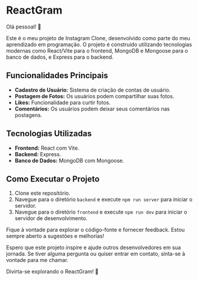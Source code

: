 ﻿# ReactGram

Olá pessoal! 👋

Este é o meu projeto de Instagram Clone, desenvolvido como parte do meu aprendizado em programação. O projeto é construído utilizando tecnologias modernas como React/Vite para o frontend, MongoDB e Mongoose para o banco de dados, e Express para o backend.

## Funcionalidades Principais
- **Cadastro de Usuário:** Sistema de criação de contas de usuário.
- **Postagem de Fotos:** Os usuários podem compartilhar suas fotos.
- **Likes:** Funcionalidade para curtir fotos.
- **Comentários:** Os usuários podem deixar seus comentários nas postagens.

## Tecnologias Utilizadas
- **Frontend:** React com Vite.
- **Backend:** Express.
- **Banco de Dados:** MongoDB com Mongoose.

## Como Executar o Projeto

1. Clone este repositório.
2. Navegue para o diretório `backend` e execute `npm run server` para iniciar o servidor.
3. Navegue para o diretório `frontend` e execute `npm run dev` para iniciar o servidor de desenvolvimento.

Fique à vontade para explorar o código-fonte e fornecer feedback. Estou sempre aberto a sugestões e melhorias!

Espero que este projeto inspire e ajude outros desenvolvedores em sua jornada. Se tiver alguma pergunta ou quiser entrar em contato, sinta-se à vontade para me chamar.

Divirta-se explorando o ReactGram! 🚀
